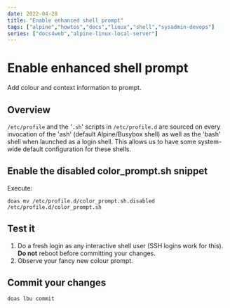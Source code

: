 ```yaml
---
date: 2022-04-28
title: "Enable enhanced shell prompt"
tags: ["alpine","howtos","docs","linux","shell","sysadmin-devops"]
series: ["docs4web","alpine-linux-local-server"]
---
```


# Enable enhanced shell prompt

Add colour and context information to prompt.

## Overview

`/etc/profile` and the '`.sh`' scripts in `/etc/profile.d` are sourced on every invocation of the 'ash' (default Alpine/Busybox shell) as well as the 'bash' shell when launched as a login shell. This allows us to have some system-wide default configuration for these shells.

## Enable the disabled color_prompt.sh snippet

Execute:

``` shell
doas mv /etc/profile.d/color_prompt.sh.disabled /etc/profile.d/color_prompt.sh
```

## Test it

1. Do a fresh login as any interactive shell  user (SSH logins work for this). **Do not** reboot before committing your changes.
2. Observe your fancy new colour prompt.

## Commit your changes

``` shell
doas lbu commit
```
